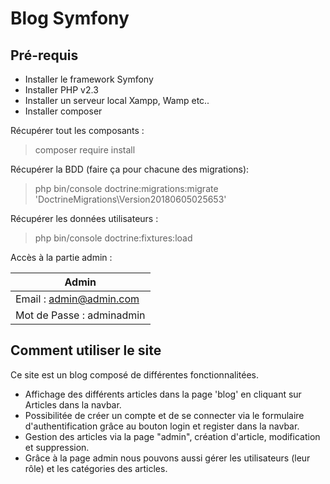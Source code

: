 # Blog Symfony


 <h2>Pré-requis</h2>
 
  <ul>
      <li>Installer le framework Symfony</li>
      <li>Installer PHP v2.3</li>
      <li>Installer un serveur local Xampp, Wamp etc..</li>
      <li>Installer composer</li> 
  </ul>
  
  Récupérer tout les composants : 
  > composer require install
   
  Récupérer la BDD (faire ça pour chacune des migrations):
  > php bin/console doctrine:migrations:migrate 'DoctrineMigrations\Version20180605025653'
  
  Récupérer les données utilisateurs :
  > php bin/console doctrine:fixtures:load

Accès à la partie admin :
 
 | Admin        |
| ------------- |
| Email : admin@admin.com |
| Mot de Passe : adminadmin |

 <h2>Comment utiliser le site</h2>
          <p>Ce site est un blog composé de différentes fonctionnalitées.</p>
          <ul>
            <li>Affichage des différents articles dans la page 'blog' en cliquant sur Articles dans la navbar.</li>
            <li>Possibilitée de créer un compte et de se connecter via le formulaire d'authentification grâce au bouton login et register dans la navbar.</li>
            <li>Gestion des articles via la page "admin", création d'article, modification et suppression.</li>
            <li>Grâce à la page admin nous pouvons aussi gérer les utilisateurs (leur rôle) et les catégories des articles.</li>
          </ul>
